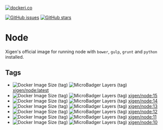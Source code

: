 [![dockeri.co](https://dockeri.co/image/xigen/node)](https://hub.docker.com/r/xigen/node)

[![GitHub issues](https://img.shields.io/github/issues/XigenIO/Docker-Node?style=for-the-badge)](https://github.com/XigenIO/Docker-Node/issues)
[![GitHub stars](https://img.shields.io/github/stars/XigenIO/Docker-Node?style=for-the-badge)](https://github.com/XigenIO/Docker-Node/stargazers)

# Node
Xigen's official image for running node with `bower`, `gulp`, `grunt` and `python` installed.

## Tags
  - ![Docker Image Size (tag)](https://img.shields.io/docker/image-size/xigen/node/latest?style=for-the-badge) ![MicroBadger Layers (tag)](https://img.shields.io/microbadger/layers/xigen/node/latest?style=for-the-badge) [xigen/node:latest](https://git.xigen.co.uk/docker/node/blob/master/Dockerfile-15)
  - ![Docker Image Size (tag)](https://img.shields.io/docker/image-size/xigen/node/15?style=for-the-badge) ![MicroBadger Layers (tag)](https://img.shields.io/microbadger/layers/xigen/node/15?style=for-the-badge) [xigen/node:15](https://git.xigen.co.uk/docker/node/blob/master/Dockerfile-15)
  - ![Docker Image Size (tag)](https://img.shields.io/docker/image-size/xigen/node/14?style=for-the-badge) ![MicroBadger Layers (tag)](https://img.shields.io/microbadger/layers/xigen/node/14?style=for-the-badge) [xigen/node:14](https://git.xigen.co.uk/docker/node/blob/master/Dockerfile-14)
  - ![Docker Image Size (tag)](https://img.shields.io/docker/image-size/xigen/node/13?style=for-the-badge) ![MicroBadger Layers (tag)](https://img.shields.io/microbadger/layers/xigen/node/13?style=for-the-badge) [xigen/node:13](https://git.xigen.co.uk/docker/node/blob/master/Dockerfile-13)
  - ![Docker Image Size (tag)](https://img.shields.io/docker/image-size/xigen/node/12?style=for-the-badge) ![MicroBadger Layers (tag)](https://img.shields.io/microbadger/layers/xigen/node/12?style=for-the-badge) [xigen/node:12](https://git.xigen.co.uk/docker/node/blob/master/Dockerfile-12)
  - ![Docker Image Size (tag)](https://img.shields.io/docker/image-size/xigen/node/11?style=for-the-badge) ![MicroBadger Layers (tag)](https://img.shields.io/microbadger/layers/xigen/node/11?style=for-the-badge) [xigen/node:11](https://git.xigen.co.uk/docker/node/blob/master/Dockerfile-11)
  - ![Docker Image Size (tag)](https://img.shields.io/docker/image-size/xigen/node/10?style=for-the-badge) ![MicroBadger Layers (tag)](https://img.shields.io/microbadger/layers/xigen/node/10?style=for-the-badge) [xigen/node:10](https://git.xigen.co.uk/docker/node/blob/master/Dockerfile-10)